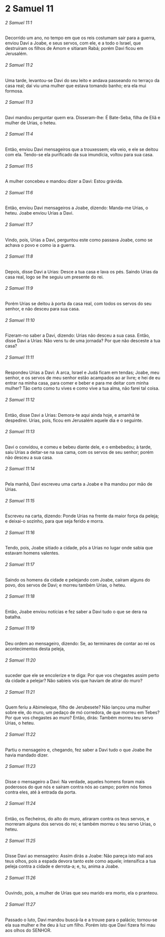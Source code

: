# 2 Samuel 11

###### 2 Samuel 11:1

Decorrido um ano, no tempo em que os reis costumam sair para a guerra, enviou Davi a Joabe, e seus servos, com ele, e a todo o Israel, que destruíram os filhos de Amom e sitiaram Rabá; porém Davi ficou em Jerusalém.

###### 2 Samuel 11:2

Uma tarde, levantou-se Davi do seu leito e andava passeando no terraço da casa real; daí viu uma mulher que estava tomando banho; era ela mui formosa.

###### 2 Samuel 11:3

Davi mandou perguntar quem era. Disseram-lhe: É Bate-Seba, filha de Eliã e mulher de Urias, o heteu.

###### 2 Samuel 11:4

Então, enviou Davi mensageiros que a trouxessem; ela veio, e ele se deitou com ela. Tendo-se ela purificado da sua imundícia, voltou para sua casa.

###### 2 Samuel 11:5

A mulher concebeu e mandou dizer a Davi: Estou grávida.

###### 2 Samuel 11:6

Então, enviou Davi mensageiros a Joabe, dizendo: Manda-me Urias, o heteu. Joabe enviou Urias a Davi.

###### 2 Samuel 11:7

Vindo, pois, Urias a Davi, perguntou este como passava Joabe, como se achava o povo e como ia a guerra.

###### 2 Samuel 11:8

Depois, disse Davi a Urias: Desce a tua casa e lava os pés. Saindo Urias da casa real, logo se lhe seguiu um presente do rei.

###### 2 Samuel 11:9

Porém Urias se deitou à porta da casa real, com todos os servos do seu senhor, e não desceu para sua casa.

###### 2 Samuel 11:10

Fizeram-no saber a Davi, dizendo: Urias não desceu a sua casa. Então, disse Davi a Urias: Não vens tu de uma jornada? Por que não desceste a tua casa?

###### 2 Samuel 11:11

Respondeu Urias a Davi: A arca, Israel e Judá ficam em tendas; Joabe, meu senhor, e os servos de meu senhor estão acampados ao ar livre; e hei de eu entrar na minha casa, para comer e beber e para me deitar com minha mulher? Tão certo como tu vives e como vive a tua alma, não farei tal coisa.

###### 2 Samuel 11:12

Então, disse Davi a Urias: Demora-te aqui ainda hoje, e amanhã te despedirei. Urias, pois, ficou em Jerusalém aquele dia e o seguinte.

###### 2 Samuel 11:13

Davi o convidou, e comeu e bebeu diante dele, e o embebedou; à tarde, saiu Urias a deitar-se na sua cama, com os servos de seu senhor; porém não desceu a sua casa.

###### 2 Samuel 11:14

Pela manhã, Davi escreveu uma carta a Joabe e lha mandou por mão de Urias.

###### 2 Samuel 11:15

Escreveu na carta, dizendo: Ponde Urias na frente da maior força da peleja; e deixai-o sozinho, para que seja ferido e morra.

###### 2 Samuel 11:16

Tendo, pois, Joabe sitiado a cidade, pôs a Urias no lugar onde sabia que estavam homens valentes.

###### 2 Samuel 11:17

Saindo os homens da cidade e pelejando com Joabe, caíram alguns do povo, dos servos de Davi; e morreu também Urias, o heteu.

###### 2 Samuel 11:18

Então, Joabe enviou notícias e fez saber a Davi tudo o que se dera na batalha.

###### 2 Samuel 11:19

Deu ordem ao mensageiro, dizendo: Se, ao terminares de contar ao rei os acontecimentos desta peleja,

###### 2 Samuel 11:20

suceder que ele se encolerize e te diga: Por que vos chegastes assim perto da cidade a pelejar? Não sabíeis vós que haviam de atirar do muro?

###### 2 Samuel 11:21

Quem feriu a Abimeleque, filho de Jerubesete? Não lançou uma mulher sobre ele, do muro, um pedaço de mó corredora, de que morreu em Tebes? Por que vos chegastes ao muro? Então, dirás: Também morreu teu servo Urias, o heteu.

###### 2 Samuel 11:22

Partiu o mensageiro e, chegando, fez saber a Davi tudo o que Joabe lhe havia mandado dizer.

###### 2 Samuel 11:23

Disse o mensageiro a Davi: Na verdade, aqueles homens foram mais poderosos do que nós e saíram contra nós ao campo; porém nós fomos contra eles, até à entrada da porta.

###### 2 Samuel 11:24

Então, os flecheiros, do alto do muro, atiraram contra os teus servos, e morreram alguns dos servos do rei; e também morreu o teu servo Urias, o heteu.

###### 2 Samuel 11:25

Disse Davi ao mensageiro: Assim dirás a Joabe: Não pareça isto mal aos teus olhos, pois a espada devora tanto este como aquele; intensifica a tua peleja contra a cidade e derrota-a; e, tu, anima a Joabe.

###### 2 Samuel 11:26

Ouvindo, pois, a mulher de Urias que seu marido era morto, ela o pranteou.

###### 2 Samuel 11:27

Passado o luto, Davi mandou buscá-la e a trouxe para o palácio; tornou-se ela sua mulher e lhe deu à luz um filho. Porém isto que Davi fizera foi mau aos olhos do SENHOR.

